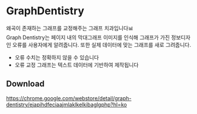 # GraphDentistry

왜곡이 존재하는 그래프를 교정해주는 그래프 치과입니다📊 <br/>
Graph Dentistry는 페이지 내의 막대그래프 이미지를 인식해 그래프가 가진 정보디자인 오류를 사용자에게 알려줍니다. 
또한 실제 데이터에 맞는 그래프를 새로 그려줍니다.
* 오류 수치는 정확하지 않을 수 있습니다 
* 오류 교정 그래프는 텍스트 데이터에 기반하여 제작됩니다

## Download
https://chrome.google.com/webstore/detail/graph-dentistry/ejapihdfeciaajmlaklkelkibaglgphp?hl=ko
